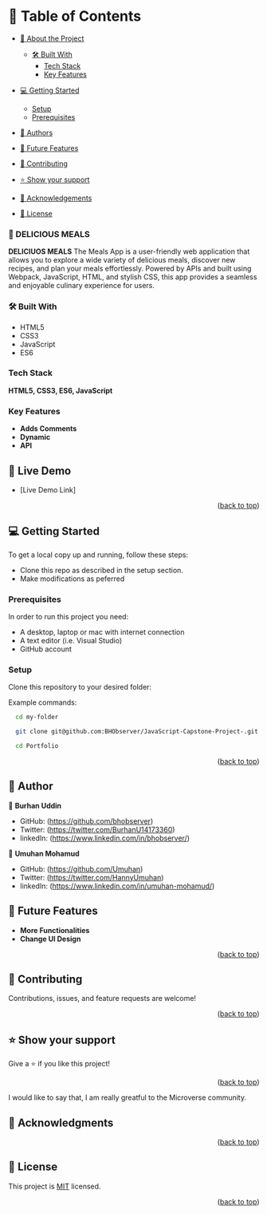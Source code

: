 <a name="readme-top"></a>

<!-- TABLE OF CONTENTS -->

# 📗 Table of Contents

- [📖 About the Project](#about-project)
  - [🛠 Built With](#built-with)
    - [Tech Stack](#tech-stack)
    - [Key Features](#key-features)
- [💻 Getting Started](#getting-started)

  - [Setup](#setup)
  - [Prerequisites](#prerequisites)

- [👥 Authors](#authors)
- [🔭 Future Features](#future-features)
- [🤝 Contributing](#contributing)
- [⭐️ Show your support](#support)
- [🙏 Acknowledgements](#acknowledgements)
- [📝 License](#license)

<!-- PROJECT DESCRIPTION -->

### 📖 DELICIOUS MEALS <a name="about-project"></a>

**DELICIUOS MEALS** The Meals App is a user-friendly web application that allows you to explore a wide variety of delicious meals, discover new recipes, and plan your meals effortlessly. Powered by APIs and built using Webpack, JavaScript, HTML, and stylish CSS, this app provides a seamless and enjoyable culinary experience for users.

### 🛠 Built With <a name="built-with"></a>

<ul>
  <li>HTML5</li>
  <li>CSS3</li>
  <li>JavaScript</li>
  <li>ES6</li>
</ul>

### Tech Stack <a name="tech-stack"></a>

**HTML5, CSS3, ES6, JavaScript**

### Key Features <a name="key-features"></a>

- **Adds Comments**
- **Dynamic**
- **API**

<!-- LIVE DEMO -->

## 🚀 Live Demo <a name="live-demo"></a>

- [Live Demo Link]

<p align="right">(<a href="#readme-top">back to top</a>)</p>

<!-- GETTING STARTED -->

## 💻 Getting Started <a name="getting-started"></a>

To get a local copy up and running, follow these steps:

- Clone this repo as described in the setup section.
- Make modifications as peferred

### Prerequisites

In order to run this project you need:

- A desktop, laptop or mac with internet connection
- A text editor (i.e. Visual Studio)
- GitHub account

### Setup

Clone this repository to your desired folder:

Example commands:

```sh
  cd my-folder

  git clone git@github.com:BHObserver/JavaScript-Capstone-Project-.git

  cd Portfolio
```

<p align="right">(<a href="#readme-top">back to top</a>)</p>

<!-- AUTHORS -->

## 👥 Author <a name="authors"></a>

👤 **Burhan Uddin**

- GitHub: (https://github.com/bhobserver)
- Twitter: (https://twitter.com/BurhanU14173360)
- linkedIn: (https://www.linkedin.com/in/bhobserver/)

👤 **Umuhan Mohamud**

- GitHub: (https://github.com/Umuhan)
- Twitter: (https://twitter.com/HannyUmuhan)
- linkedIn: (https://www.linkedin.com/in/umuhan-mohamud/)

<!-- FUTURE FEATURES -->

## 🔭 Future Features <a name="future-features"></a>

- **More Functionalities**
- **Change UI Design**

<p align="right">(<a href="#readme-top">back to top</a>)</p>

<!-- CONTRIBUTING -->

## 🤝 Contributing <a name="contributing"></a>

Contributions, issues, and feature requests are welcome!

<p align="right">(<a href="#readme-top">back to top</a>)</p>

<!-- SUPPORT -->

## ⭐️ Show your support <a name="support"></a>

Give a ⭐️ if you like this project!

<p align="right">(<a href="#readme-top">back to top</a>)</p>

<!-- ACKNOWLEDGEMENTS -->

I would like to say that, I am really greatful to the Microverse community.

## 🙏 Acknowledgments <a name="acknowledgements"></a>

<p align="right">(<a href="#readme-top">back to top</a>)</p>

<!-- LICENSE -->

## 📝 License <a name="license"></a>

This project is [MIT](MIT.md) licensed.

<p align="right">(<a href="#readme-top">back to top</a>)</p>
